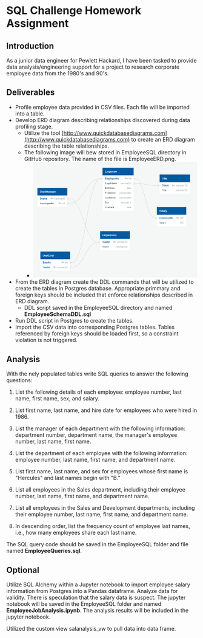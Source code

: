 # SQL Challenge Homework Assignment

## Introduction
As a junior data engineer for Pewlett Hackard, I have been tasked to provide data analysis/engineering support for a project to research corporate employee data from the 1980's and 90's.  

## Deliverables
- Profile employee data provided in CSV files. Each file will be imported into a table.
- Develop ERD diagram describing relationships discovered during data profiling stage.
    - Utilize the tool [http://www.quickdatabasediagrams.com](http://www.quickdatabasediagrams.com) to create an ERD diagram describing the table relationships.  
    - The following image will bew stored in EmployeeSQL directory in GitHub repository.  The name of the file is EmployeeERD.png.
        - ![ERD Diagram](EmployeeSQL/EmployeeERD.png)
- From the ERD diagram create the DDL commands that will be utilized to create the tables in Postgres database.  Appropriate primmary and foreign keys should be included that enforce relationships described in ERD diagram.
    - DDL script saved in the EmployeeSQL directory and named **EmployeeSchemaDDL.sql**
- Run DDL script in Postgres to create the tables.
- Import the CSV data into corresponding Postgres tables.  Tables referenced by foreign keys should be loaded first, so a constraint violation is not triggered.

## Analysis 
With the nely populated tables write SQL queries to answer the following questions:

1. List the following details of each employee: employee number, last name, first name, sex, and salary.

2. List first name, last name, and hire date for employees who were hired in 1986.

3. List the manager of each department with the following information: department number, department name, the manager's employee number, last name, first name.

4. List the department of each employee with the following information: employee number, last name, first name, and department name.

5. List first name, last name, and sex for employees whose first name is "Hercules" and last names begin with "B."

6. List all employees in the Sales department, including their employee number, last name, first name, and department name.

7. List all employees in the Sales and Development departments, including their employee number, last name, first name, and department name.

8. In descending order, list the frequency count of employee last names, i.e., how many employees share each last name.

The SQL query code should be saved in the EmployeeSQL folder and file named **EmployeeQueries.sql**.

## Optional
Utilize SQL Alchemy within a Jupyter notebook to import employee salary information from Postgres into a Pandas dataframe.  Analyze data for validity.  There is speculation that the salary data is suspect.  The jupyter notebook will be saved in the EmployeeSQL folder and named **EmployeeJobAnalysis.ipynb**.  The analysis results will be included in the jupyter notebook.

Utilized the custom view salanalysis_vw to pull data into data frame.
